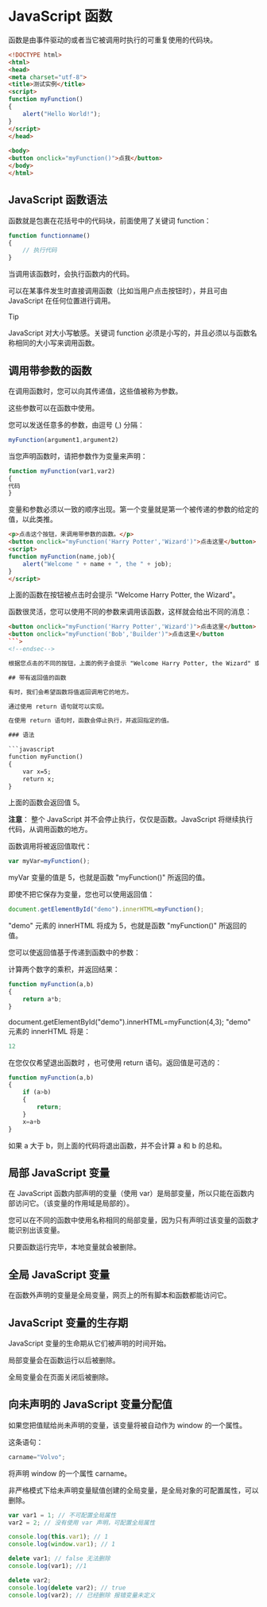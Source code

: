 # JavaScript 函数

函数是由事件驱动的或者当它被调用时执行的可重复使用的代码块。

<!--sec data-title="实例" data-filename="tryjs_function_xx" ces-->
```html
<!DOCTYPE html>
<html>
<head>
<meta charset="utf-8">
<title>测试实例</title>
<script>
function myFunction()
{
    alert("Hello World!");
}
</script>
</head>
 
<body>
<button onclick="myFunction()">点我</button>
</body>
</html>
```
<!--endsec-->

## JavaScript 函数语法

函数就是包裹在花括号中的代码块，前面使用了关键词 function：

```javascript
function functionname()
{
    // 执行代码
}
```

当调用该函数时，会执行函数内的代码。

可以在某事件发生时直接调用函数（比如当用户点击按钮时），并且可由 JavaScript 在任何位置进行调用。

> [!TIP]
> JavaScript 对大小写敏感。关键词 function 必须是小写的，并且必须以与函数名称相同的大小写来调用函数。

## 调用带参数的函数

在调用函数时，您可以向其传递值，这些值被称为参数。

这些参数可以在函数中使用。

您可以发送任意多的参数，由逗号 (,) 分隔：

```javascript
myFunction(argument1,argument2)
```

当您声明函数时，请把参数作为变量来声明：

```javascript
function myFunction(var1,var2)
{
代码
}
```

变量和参数必须以一致的顺序出现。第一个变量就是第一个被传递的参数的给定的值，以此类推。

<!--sec data-title="实例" data-filename="tryjs_function_xx" ces-->
```html
<p>点击这个按钮，来调用带参数的函数。</p>
<button onclick="myFunction('Harry Potter','Wizard')">点击这里</button>
<script>
function myFunction(name,job){
    alert("Welcome " + name + ", the " + job);
}
</script>
```
<!--endsec-->

上面的函数在按钮被点击时会提示 "Welcome Harry Potter, the Wizard"。

函数很灵活，您可以使用不同的参数来调用该函数，这样就会给出不同的消息：

<!--sec data-title="实例" data-filename="js_function3" ces-->
```html
<button onclick="myFunction('Harry Potter','Wizard')">点击这里</button>
<button onclick="myFunction('Bob','Builder')">点击这里</button
```>
<!--endsec-->

根据您点击的不同的按钮，上面的例子会提示 "Welcome Harry Potter, the Wizard" 或 "Welcome Bob, the Builder"。

## 带有返回值的函数

有时，我们会希望函数将值返回调用它的地方。

通过使用 return 语句就可以实现。

在使用 return 语句时，函数会停止执行，并返回指定的值。

### 语法

```javascript
function myFunction()
{
    var x=5;
    return x;
}
```

上面的函数会返回值 5。

**注意**： 整个 JavaScript 并不会停止执行，仅仅是函数。JavaScript 将继续执行代码，从调用函数的地方。

函数调用将被返回值取代：

```javascript
var myVar=myFunction();
```

myVar 变量的值是 5，也就是函数 "myFunction()" 所返回的值。

即使不把它保存为变量，您也可以使用返回值：

```javascript
document.getElementById("demo").innerHTML=myFunction();
```

"demo" 元素的 innerHTML 将成为 5，也就是函数 "myFunction()" 所返回的值。

您可以使返回值基于传递到函数中的参数：

<!--sec data-title="实例" data-filename="js_function3" ces-->
计算两个数字的乘积，并返回结果：
```javascript
function myFunction(a,b)
{
    return a*b;
}
```
document.getElementById("demo").innerHTML=myFunction(4,3);
"demo" 元素的 innerHTML 将是：
```javascript
12
```
<!--endsec-->

在您仅仅希望退出函数时 ，也可使用 return 语句。返回值是可选的：

```javascript
function myFunction(a,b)
{
    if (a>b)
    {
        return;
    }
    x=a+b
}
```

如果 a 大于 b，则上面的代码将退出函数，并不会计算 a 和 b 的总和。

## 局部 JavaScript 变量

在 JavaScript 函数内部声明的变量（使用 var）是局部变量，所以只能在函数内部访问它。（该变量的作用域是局部的）。

您可以在不同的函数中使用名称相同的局部变量，因为只有声明过该变量的函数才能识别出该变量。

只要函数运行完毕，本地变量就会被删除。

## 全局 JavaScript 变量

在函数外声明的变量是全局变量，网页上的所有脚本和函数都能访问它。

## JavaScript 变量的生存期

JavaScript 变量的生命期从它们被声明的时间开始。

局部变量会在函数运行以后被删除。

全局变量会在页面关闭后被删除。

## 向未声明的 JavaScript 变量分配值

如果您把值赋给尚未声明的变量，该变量将被自动作为 window 的一个属性。

这条语句：

```javascript
carname="Volvo";
```

将声明 window 的一个属性 carname。

非严格模式下给未声明变量赋值创建的全局变量，是全局对象的可配置属性，可以删除。

```javascript
var var1 = 1; // 不可配置全局属性
var2 = 2; // 没有使用 var 声明，可配置全局属性

console.log(this.var1); // 1
console.log(window.var1); // 1

delete var1; // false 无法删除
console.log(var1); //1

delete var2; 
console.log(delete var2); // true
console.log(var2); // 已经删除 报错变量未定义
```